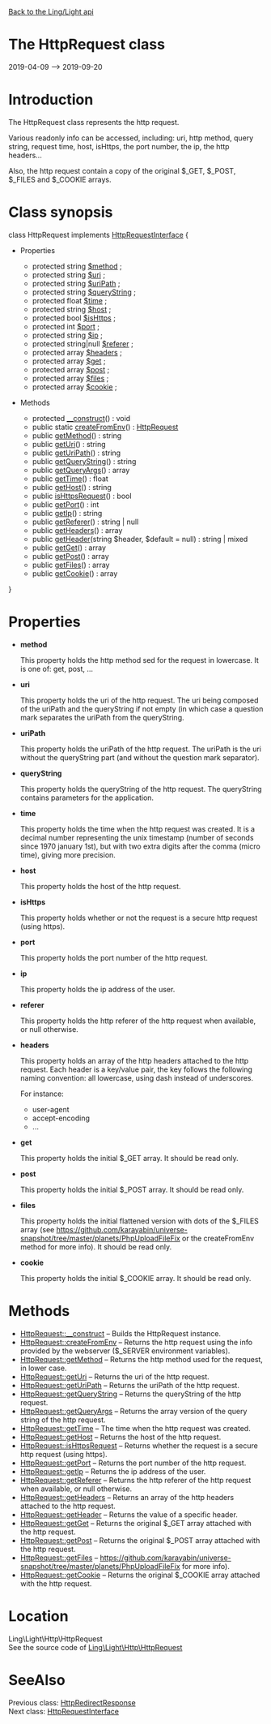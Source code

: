 [Back to the Ling/Light api](https://github.com/lingtalfi/Light/blob/master/doc/api/Ling/Light.md)



The HttpRequest class
================
2019-04-09 --> 2019-09-20






Introduction
============

The HttpRequest class represents the http request.

Various readonly info can be accessed, including:
uri, http method, query string, request time, host, isHttps, the port number, the ip,
the http headers...

Also, the http request contain a copy of the original $_GET, $_POST, $_FILES and $_COOKIE arrays.



Class synopsis
==============


class <span class="pl-k">HttpRequest</span> implements [HttpRequestInterface](https://github.com/lingtalfi/Light/blob/master/doc/api/Ling/Light/Http/HttpRequestInterface.md) {

- Properties
    - protected string [$method](#property-method) ;
    - protected string [$uri](#property-uri) ;
    - protected string [$uriPath](#property-uriPath) ;
    - protected string [$queryString](#property-queryString) ;
    - protected float [$time](#property-time) ;
    - protected string [$host](#property-host) ;
    - protected bool [$isHttps](#property-isHttps) ;
    - protected int [$port](#property-port) ;
    - protected string [$ip](#property-ip) ;
    - protected string|null [$referer](#property-referer) ;
    - protected array [$headers](#property-headers) ;
    - protected array [$get](#property-get) ;
    - protected array [$post](#property-post) ;
    - protected array [$files](#property-files) ;
    - protected array [$cookie](#property-cookie) ;

- Methods
    - protected [__construct](https://github.com/lingtalfi/Light/blob/master/doc/api/Ling/Light/Http/HttpRequest/__construct.md)() : void
    - public static [createFromEnv](https://github.com/lingtalfi/Light/blob/master/doc/api/Ling/Light/Http/HttpRequest/createFromEnv.md)() : [HttpRequest](https://github.com/lingtalfi/Light/blob/master/doc/api/Ling/Light/Http/HttpRequest.md)
    - public [getMethod](https://github.com/lingtalfi/Light/blob/master/doc/api/Ling/Light/Http/HttpRequest/getMethod.md)() : string
    - public [getUri](https://github.com/lingtalfi/Light/blob/master/doc/api/Ling/Light/Http/HttpRequest/getUri.md)() : string
    - public [getUriPath](https://github.com/lingtalfi/Light/blob/master/doc/api/Ling/Light/Http/HttpRequest/getUriPath.md)() : string
    - public [getQueryString](https://github.com/lingtalfi/Light/blob/master/doc/api/Ling/Light/Http/HttpRequest/getQueryString.md)() : string
    - public [getQueryArgs](https://github.com/lingtalfi/Light/blob/master/doc/api/Ling/Light/Http/HttpRequest/getQueryArgs.md)() : array
    - public [getTime](https://github.com/lingtalfi/Light/blob/master/doc/api/Ling/Light/Http/HttpRequest/getTime.md)() : float
    - public [getHost](https://github.com/lingtalfi/Light/blob/master/doc/api/Ling/Light/Http/HttpRequest/getHost.md)() : string
    - public [isHttpsRequest](https://github.com/lingtalfi/Light/blob/master/doc/api/Ling/Light/Http/HttpRequest/isHttpsRequest.md)() : bool
    - public [getPort](https://github.com/lingtalfi/Light/blob/master/doc/api/Ling/Light/Http/HttpRequest/getPort.md)() : int
    - public [getIp](https://github.com/lingtalfi/Light/blob/master/doc/api/Ling/Light/Http/HttpRequest/getIp.md)() : string
    - public [getReferer](https://github.com/lingtalfi/Light/blob/master/doc/api/Ling/Light/Http/HttpRequest/getReferer.md)() : string | null
    - public [getHeaders](https://github.com/lingtalfi/Light/blob/master/doc/api/Ling/Light/Http/HttpRequest/getHeaders.md)() : array
    - public [getHeader](https://github.com/lingtalfi/Light/blob/master/doc/api/Ling/Light/Http/HttpRequest/getHeader.md)(string $header, $default = null) : string | mixed
    - public [getGet](https://github.com/lingtalfi/Light/blob/master/doc/api/Ling/Light/Http/HttpRequest/getGet.md)() : array
    - public [getPost](https://github.com/lingtalfi/Light/blob/master/doc/api/Ling/Light/Http/HttpRequest/getPost.md)() : array
    - public [getFiles](https://github.com/lingtalfi/Light/blob/master/doc/api/Ling/Light/Http/HttpRequest/getFiles.md)() : array
    - public [getCookie](https://github.com/lingtalfi/Light/blob/master/doc/api/Ling/Light/Http/HttpRequest/getCookie.md)() : array

}




Properties
=============

- <span id="property-method"><b>method</b></span>

    This property holds the http method sed for the request in lowercase.
    It is one of: get, post, ...
    
    

- <span id="property-uri"><b>uri</b></span>

    This property holds the uri of the http request. The uri
    being composed of the uriPath and the queryString if not empty (in which case
    a question mark separates the uriPath from the queryString.
    
    

- <span id="property-uriPath"><b>uriPath</b></span>

    This property holds the uriPath of the http request.
    The uriPath is the uri without the queryString part (and without the question mark
    separator).
    
    

- <span id="property-queryString"><b>queryString</b></span>

    This property holds the queryString of the http request.
    The queryString contains parameters for the application.
    
    

- <span id="property-time"><b>time</b></span>

    This property holds the time when the http request was created.
    It is a decimal number representing the unix timestamp (number of seconds since 1970 january 1st),
    but with two extra digits after the comma (micro time), giving more precision.
    
    

- <span id="property-host"><b>host</b></span>

    This property holds the host of the http request.
    
    

- <span id="property-isHttps"><b>isHttps</b></span>

    This property holds whether or not the request is a secure http request (using https).
    
    

- <span id="property-port"><b>port</b></span>

    This property holds the port number of the http request.
    
    

- <span id="property-ip"><b>ip</b></span>

    This property holds the ip address of the user.
    
    

- <span id="property-referer"><b>referer</b></span>

    This property holds the http referer of the http request when available, or null otherwise.
    
    

- <span id="property-headers"><b>headers</b></span>

    This property holds an array of the http headers attached to the http request.
    Each header is a key/value pair, the key follows the following naming convention: all lowercase,
    using dash instead of underscores.
    
    For instance:
    - user-agent
    - accept-encoding
    - ...
    
    

- <span id="property-get"><b>get</b></span>

    This property holds the initial $_GET array. It should be read only.
    
    

- <span id="property-post"><b>post</b></span>

    This property holds the initial $_POST array. It should be read only.
    
    

- <span id="property-files"><b>files</b></span>

    This property holds the initial flattened version with dots of the $_FILES array (see
    https://github.com/karayabin/universe-snapshot/tree/master/planets/PhpUploadFileFix or the createFromEnv
    method for more info).
    It should be read only.
    
    

- <span id="property-cookie"><b>cookie</b></span>

    This property holds the initial $_COOKIE array. It should be read only.
    
    



Methods
==============

- [HttpRequest::__construct](https://github.com/lingtalfi/Light/blob/master/doc/api/Ling/Light/Http/HttpRequest/__construct.md) &ndash; Builds the HttpRequest instance.
- [HttpRequest::createFromEnv](https://github.com/lingtalfi/Light/blob/master/doc/api/Ling/Light/Http/HttpRequest/createFromEnv.md) &ndash; Returns the http request using the info provided by the webserver ($_SERVER environment variables).
- [HttpRequest::getMethod](https://github.com/lingtalfi/Light/blob/master/doc/api/Ling/Light/Http/HttpRequest/getMethod.md) &ndash; Returns the http method used for the request, in lower case.
- [HttpRequest::getUri](https://github.com/lingtalfi/Light/blob/master/doc/api/Ling/Light/Http/HttpRequest/getUri.md) &ndash; Returns the uri of the http request.
- [HttpRequest::getUriPath](https://github.com/lingtalfi/Light/blob/master/doc/api/Ling/Light/Http/HttpRequest/getUriPath.md) &ndash; Returns the uriPath of the http request.
- [HttpRequest::getQueryString](https://github.com/lingtalfi/Light/blob/master/doc/api/Ling/Light/Http/HttpRequest/getQueryString.md) &ndash; Returns the queryString of the http request.
- [HttpRequest::getQueryArgs](https://github.com/lingtalfi/Light/blob/master/doc/api/Ling/Light/Http/HttpRequest/getQueryArgs.md) &ndash; Returns the array version of the query string of the http request.
- [HttpRequest::getTime](https://github.com/lingtalfi/Light/blob/master/doc/api/Ling/Light/Http/HttpRequest/getTime.md) &ndash; The time when the http request was created.
- [HttpRequest::getHost](https://github.com/lingtalfi/Light/blob/master/doc/api/Ling/Light/Http/HttpRequest/getHost.md) &ndash; Returns the host of the http request.
- [HttpRequest::isHttpsRequest](https://github.com/lingtalfi/Light/blob/master/doc/api/Ling/Light/Http/HttpRequest/isHttpsRequest.md) &ndash; Returns whether the request is a secure http request (using https).
- [HttpRequest::getPort](https://github.com/lingtalfi/Light/blob/master/doc/api/Ling/Light/Http/HttpRequest/getPort.md) &ndash; Returns the port number of the http request.
- [HttpRequest::getIp](https://github.com/lingtalfi/Light/blob/master/doc/api/Ling/Light/Http/HttpRequest/getIp.md) &ndash; Returns the ip address of the user.
- [HttpRequest::getReferer](https://github.com/lingtalfi/Light/blob/master/doc/api/Ling/Light/Http/HttpRequest/getReferer.md) &ndash; Returns the http referer of the http request when available, or null otherwise.
- [HttpRequest::getHeaders](https://github.com/lingtalfi/Light/blob/master/doc/api/Ling/Light/Http/HttpRequest/getHeaders.md) &ndash; Returns an array of the http headers attached to the http request.
- [HttpRequest::getHeader](https://github.com/lingtalfi/Light/blob/master/doc/api/Ling/Light/Http/HttpRequest/getHeader.md) &ndash; Returns the value of a specific header.
- [HttpRequest::getGet](https://github.com/lingtalfi/Light/blob/master/doc/api/Ling/Light/Http/HttpRequest/getGet.md) &ndash; Returns the original $_GET array attached with the http request.
- [HttpRequest::getPost](https://github.com/lingtalfi/Light/blob/master/doc/api/Ling/Light/Http/HttpRequest/getPost.md) &ndash; Returns the original $_POST array attached with the http request.
- [HttpRequest::getFiles](https://github.com/lingtalfi/Light/blob/master/doc/api/Ling/Light/Http/HttpRequest/getFiles.md) &ndash; https://github.com/karayabin/universe-snapshot/tree/master/planets/PhpUploadFileFix for more info).
- [HttpRequest::getCookie](https://github.com/lingtalfi/Light/blob/master/doc/api/Ling/Light/Http/HttpRequest/getCookie.md) &ndash; Returns the original $_COOKIE array attached with the http request.





Location
=============
Ling\Light\Http\HttpRequest<br>
See the source code of [Ling\Light\Http\HttpRequest](https://github.com/lingtalfi/Light/blob/master/Http/HttpRequest.php)



SeeAlso
==============
Previous class: [HttpRedirectResponse](https://github.com/lingtalfi/Light/blob/master/doc/api/Ling/Light/Http/HttpRedirectResponse.md)<br>Next class: [HttpRequestInterface](https://github.com/lingtalfi/Light/blob/master/doc/api/Ling/Light/Http/HttpRequestInterface.md)<br>

